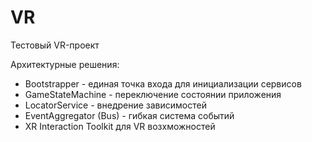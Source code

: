 # VR
Тестовый VR-проект

Архитектурные решения:  
- Bootstrapper - единая точка входа для инициализации сервисов  
- GameStateMachine - переключение состоянии приложения  
- LocatorService - внедрение зависимостей  
- EventAggregator (Bus) - гибкая система событий  
- XR Interaction Toolkit для VR возхможностей   



